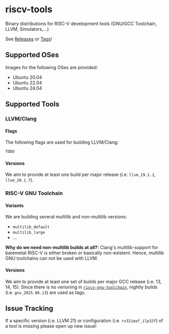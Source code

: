 # riscv-tools
Binary distributions for RISC-V development tools (GNU/GCC Toolchain, LLVM, Simulators,...)

See [Releases](https://github.com/PhilippvK/riscv-tools/releases) or [Tags](https://github.com/PhilippvK/riscv-tools/tags)!

## Supported OSes

Images for the following OSes are provided:

- Ubuntu 20.04
- Ubuntu 22.04
- Ubuntu 24.04

## Supported Tools

### LLVM/Clang

#### Flags

The following flags are used for building LLVM/Clang:

```sh
TODO
```

#### Versions

We aim to provide at least one build per major release (i.e. `llvm_19.1.1`, `llvm_20.1.7`).

### RISC-V GNU Toolchain

#### Variants

We are building several multilib and non-multilib versions:

- `multilib_default`
- `multilib_large`
- ...

**Why do we need non-multilib builds at all?:** Clang's multilib-support for baremetal RISC-V is either broken or basically non-existent. Hence, multilib GNU toolchains can not be used with LLVM.

#### Versions

We aim to provide at least one set of builds per major GCC release (i.e. 13, 14, 15). Since there is no verioning in [`riscv-gnu-toolchain`](https://github.com/riscv-collab/riscv-gnu-toolchain), nightly builds (i.e. `gnu_2025.06.13`) are used as tags.

## Issue Tracking

If a specific version (i.e. LLVM 21) or configuration (i.e. `rv32imaf_ilp32f`) of a tool is missing please open up new issue!
